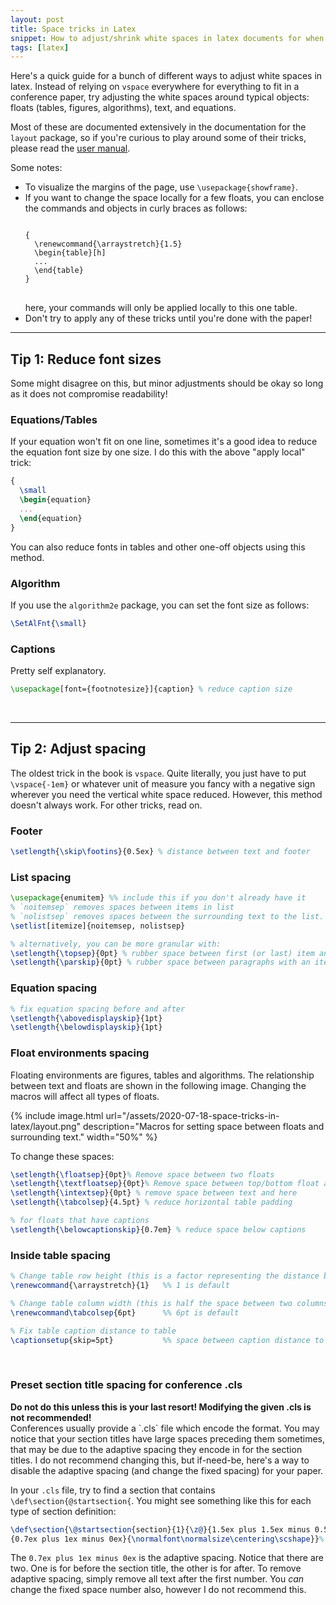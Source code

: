 ```yaml
---
layout: post
title: Space tricks in Latex
snippet: How to adjust/shrink white spaces in latex documents for when you're just one line over the conference page limit
tags: [latex]
---
```


Here's a quick guide for a bunch of different ways to adjust white spaces in latex. Instead of relying on `vspace` everywhere for everything to fit in a conference paper, try adjusting the white spaces around typical objects: floats (tables, figures, algorithms), text, and equations.

Most of these are documented extensively in the documentation for the `layout` package, so if you're curious to play around some of their tricks, please read the [user manual](http://ctan.math.washington.edu/tex-archive/macros/latex/contrib/layouts/layman.pdf).



<div class="tip">
Some notes:
<ul>
<li>To visualize the margins of the page, use <code>\usepackage{showframe}</code>.</li>
<li>If you want to change the space locally for a few floats, you can enclose the commands and objects in curly braces as follows:
<pre>
<code>
{
  \renewcommand{\arraystretch}{1.5}
  \begin{table}[h]
  ...
  \end{table}
}
</code>
</pre>
here, your commands will only be applied locally to this one table.
</li>
<li>Don't try to apply any of these tricks until you're done with the paper!</li>
</ul>

</div>

------------------------


## Tip 1: Reduce font sizes
Some might disagree on this, but minor adjustments should be okay so long as it does not compromise readability!

### Equations/Tables
If your equation won't fit on one line, sometimes it's a good idea to reduce the equation font size by one size. I do this with the above "apply local" trick:

``` latex
{
  \small
  \begin{equation}
  ...
  \end{equation}
}
```
You can also reduce fonts in tables and other one-off objects using this method.

### Algorithm
If you use the `algorithm2e` package, you can set the font size as follows:
``` latex
\SetAlFnt{\small}
```

### Captions
Pretty self explanatory.
``` latex
\usepackage[font={footnotesize}]{caption} % reduce caption size
```

<br/>

------------------------

## Tip 2: Adjust spacing

The oldest trick in the book is `vspace`. Quite literally, you just have to put `\vspace{-1em}` or whatever unit of measure you fancy with a negative sign wherever you need the vertical white space reduced. However, this method doesn't always work. For other tricks, read on.

### Footer
``` latex
\setlength{\skip\footins}{0.5ex} % distance between text and footer
```

### List spacing
``` latex
\usepackage{enumitem} %% include this if you don't already have it
% `noitemsep` removes spaces between items in list
% `nolistsep` removes spaces between the surrounding text to the list.
\setlist[itemize]{noitemsep, nolistsep}

% alternatively, you can be more granular with:
\setlength{\topsep}{0pt} % rubber space between first (or last) item and preceding(or following) paragraph.
\setlength{\parskip}{0pt} % rubber space between paragraphs with an item

```

### Equation spacing
``` latex
% fix equation spacing before and after
\setlength{\abovedisplayskip}{1pt}
\setlength{\belowdisplayskip}{1pt}

```

### Float environments spacing
Floating environments are figures, tables and algorithms.
The relationship between text and floats are shown in the following image. Changing the macros will affect all types of floats.

{% include image.html url="/assets/2020-07-18-space-tricks-in-latex/layout.png" description="Macros for setting space between floats and surrounding text." width="50%" %}

To change these spaces:
``` latex
\setlength{\floatsep}{0pt}% Remove space between two floats
\setlength{\textfloatsep}{0pt}% Remove space between top/bottom float and text
\setlength{\intextsep}{0pt} % remove space between text and here
\setlength{\tabcolsep}{4.5pt} % reduce horizontal table padding

% for floats that have captions
\setlength{\belowcaptionskip}{0.7em} % reduce space below captions
```

### Inside table spacing

``` latex
% Change table row height (this is a factor representing the distance between two rows)
\renewcommand{\arraystretch}{1}   %% 1 is default

% Change table column width (this is half the space between two columns)
\renewcommand\tabcolsep{6pt}      %% 6pt is default

% Fix table caption distance to table
\captionsetup{skip=5pt}           %% space between caption distance to table
```
<br/>


### Preset section title spacing for conference .cls
<div class="danger">
<b>Do not do this unless this is your last resort! Modifying the given .cls is not recommended!</b>
</div>
Conferences usually provide a `.cls` file which encode the format. You may notice that your section titles have large spaces preceding them sometimes, that may be due to the adaptive spacing they encode in for the section titles. I do not recommend changing this, but if-need-be, here's a way to disable the adaptive spacing (and change the fixed spacing) for your paper.

In your `.cls` file, try to find a section that contains `\def\section{@startsection{`. You might see something like this for each type of section definition:

```latex
\def\section{\@startsection{section}{1}{\z@}{1.5ex plus 1.5ex minus 0.5ex}%
{0.7ex plus 1ex minus 0ex}{\normalfont\normalsize\centering\scshape}}%
```

The `0.7ex plus 1ex minus 0ex` is the adaptive spacing. Notice that there are two. One is for before the section title, the other is for after. To remove adaptive spacing, simply remove all text after the first number. You _can_ change the fixed space number also, however I do not recommend this.
